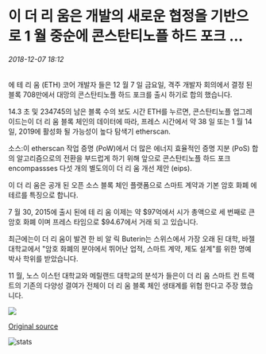 # 이 더 리 움은 개발의 새로운 협정을 기반으로 1 월 중순에 콘스탄티노플 하드 포크 ...

###### 2018-12-07 18:12

에 테 리 움 (ETH) 코어 개발자 들은 12 월 7 일 금요일, 격주 개발자 회의에서 결정 된 블록 708만에서 대망의 콘스탄티노플 하드 포크를 출시 하기로 합의 했습니다.

14.3 초 및 234745의 남은 블록 수의 보도 시간 ETH를 누르면, 콘스탄티노플 업그레이드는이 더 리 움 블록 체인의 데이터에 따라, 프레스 시간에서 약 38 일 또는 1 월 14 일, 2019에 활성화 될 가능성이 높다 탐색기 etherscan.

소스:이 etherscan 작업 증명 (PoW)에서 더 많은 에너지 효율적인 증명 지분 (PoS) 합의 알고리즘으로의 전환을 부드럽게 하기 위해 앞으로 콘스탄티노플 하드 포크 encompassses 다섯 개의 별도의이 더 리 움 개선 제안 (eips).

이 더 리 움은 공개 된 오픈 소스 블록 체인 플랫폼으로 스마트 계약과 기본 암호 화폐 에테르를 특징으로 합니다.

7 월 30, 2015에 출시 된에 테 리 움 이제는 약 $97억에서 시가 총액으로 세 번째로 큰 암호 화폐 이며 프레스 타임으로 $94.67에서 거래 되 고 있습니다.

최근에는이 더 리 움이 발견 한 비 알 릭 Buterin는 스위스에서 가장 오래 된 대학, 바젤 대학교에서 "암호 화폐의 분야에서 뛰어난 업적, 스마트 계약, 제도 설계"를 위한 명예 박사 학위를 받았습니다.

11 월, 노스 이스턴 대학교와 메릴랜드 대학교의 분석가 들은이 더 리 움 스마트 컨 트랙 트의 기존의 다양성 결여가 전체이 더 리 움 블록 체인 생태계를 위협 한다고 주장 했습니다.

![](https://s3.cointelegraph.com/storage/uploads/view/c5d1dd4808d1cc8e4efbda7a70abfd34.png)

[Original source](https://cointelegraph.com/news/ethereum-constantinople-hard-fork-to-come-in-mid-january-based-on-devs-new-agreement)

![stats](https://c.statcounter.com/11760860/0/a89fa40b/1/ "stats")
